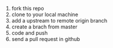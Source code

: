 1. fork this repo
2. clone to your local machine
3. add a upstream to remote origin branch
4. create a brach from master
5. code and push
6. send a pull request in github
